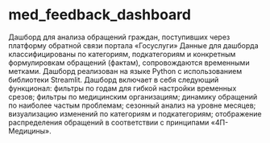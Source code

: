 # med_feedback_dashboard
Дашборд для анализа обращений граждан, поступивших через платформу обратной связи портала «Госуслуги» 
Данные для дашборда классифицированы по категориям, подкатегориям и конкретным формулировкам обращений (фактам), сопровождаются временными метками. Дашборд реализован на языке Python с использованием библиотеки Streamlit. Дашборд включает в себя следующий функционал: фильтры по годам для гибкой настройки временных срезов; фильтры по медицинским организациям; динамику обращений по наиболее частым проблемам; сезонный анализ на уровне месяцев; визуализацию изменений по категориям и подкатегориям; отображение распределения обращений в соответствии с принципами «4П-Медицины».
